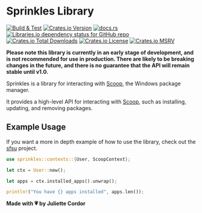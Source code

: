 # Sprinkles Library

[![Build & Test](https://github.com/winpax/sprinkles/actions/workflows/build.yml/badge.svg)](https://github.com/winpax/sprinkles/actions/workflows/build.yml)
[![Crates.io Version](https://img.shields.io/crates/v/sprinkles-rs)](https://crates.io/crates/sprinkles-rs)
[![docs.rs](https://img.shields.io/docsrs/sprinkles-rs)](https://docs.rs/sprinkles-rs)
[![Libraries.io dependency status for GitHub repo](https://img.shields.io/librariesio/github/winpax/sprinkles)](https://libraries.io/cargo/sprinkles-rs)
[![Crates.io Total Downloads](https://img.shields.io/crates/d/sprinkles-rs)](https://crates.io/crates/sprinkles-rs)
[![Crates.io License](https://img.shields.io/crates/l/sprinkles-rs)](https://crates.io/crates/sprinkles-rs)
[![Crates.io MSRV](https://img.shields.io/crates/msrv/sprinkles-rs)](https://crates.io/crates/sprinkles-rs)

**Please note this library is currently in an early stage of development, and is not recommended for use in production.
There are likely to be breaking changes in the future, and there is no guarantee that the API will remain stable until v1.0.**

Sprinkles is a library for interacting with [Scoop](https://scoop.sh/), the Windows package manager.

It provides a high-level API for interacting with [Scoop](https://scoop.sh/), such as installing, updating, and removing packages.

## Example Usage

If you want a more in depth example of how to use the library, check out the [sfsu](https://github.com/winpax/sfsu) project.

```rust
use sprinkles::contexts::{User, ScoopContext};

let ctx = User::new();

let apps = ctx.installed_apps().unwrap();

println!("You have {} apps installed", apps.len());
```

**Made with 💗 by Juliette Cordor**
